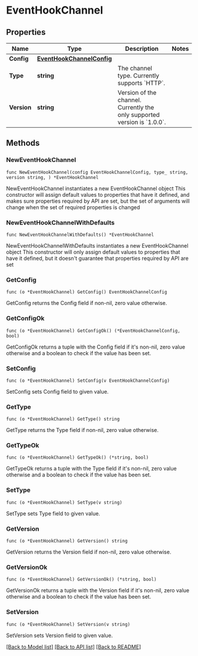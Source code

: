 # EventHookChannel

## Properties

Name | Type | Description | Notes
------------ | ------------- | ------------- | -------------
**Config** | [**EventHookChannelConfig**](EventHookChannelConfig.md) |  | 
**Type** | **string** | The channel type. Currently supports &#x60;HTTP&#x60;. | 
**Version** | **string** | Version of the channel. Currently the only supported version is &#x60;1.0.0&#x60;. | 

## Methods

### NewEventHookChannel

`func NewEventHookChannel(config EventHookChannelConfig, type_ string, version string, ) *EventHookChannel`

NewEventHookChannel instantiates a new EventHookChannel object
This constructor will assign default values to properties that have it defined,
and makes sure properties required by API are set, but the set of arguments
will change when the set of required properties is changed

### NewEventHookChannelWithDefaults

`func NewEventHookChannelWithDefaults() *EventHookChannel`

NewEventHookChannelWithDefaults instantiates a new EventHookChannel object
This constructor will only assign default values to properties that have it defined,
but it doesn't guarantee that properties required by API are set

### GetConfig

`func (o *EventHookChannel) GetConfig() EventHookChannelConfig`

GetConfig returns the Config field if non-nil, zero value otherwise.

### GetConfigOk

`func (o *EventHookChannel) GetConfigOk() (*EventHookChannelConfig, bool)`

GetConfigOk returns a tuple with the Config field if it's non-nil, zero value otherwise
and a boolean to check if the value has been set.

### SetConfig

`func (o *EventHookChannel) SetConfig(v EventHookChannelConfig)`

SetConfig sets Config field to given value.


### GetType

`func (o *EventHookChannel) GetType() string`

GetType returns the Type field if non-nil, zero value otherwise.

### GetTypeOk

`func (o *EventHookChannel) GetTypeOk() (*string, bool)`

GetTypeOk returns a tuple with the Type field if it's non-nil, zero value otherwise
and a boolean to check if the value has been set.

### SetType

`func (o *EventHookChannel) SetType(v string)`

SetType sets Type field to given value.


### GetVersion

`func (o *EventHookChannel) GetVersion() string`

GetVersion returns the Version field if non-nil, zero value otherwise.

### GetVersionOk

`func (o *EventHookChannel) GetVersionOk() (*string, bool)`

GetVersionOk returns a tuple with the Version field if it's non-nil, zero value otherwise
and a boolean to check if the value has been set.

### SetVersion

`func (o *EventHookChannel) SetVersion(v string)`

SetVersion sets Version field to given value.



[[Back to Model list]](../README.md#documentation-for-models) [[Back to API list]](../README.md#documentation-for-api-endpoints) [[Back to README]](../README.md)


